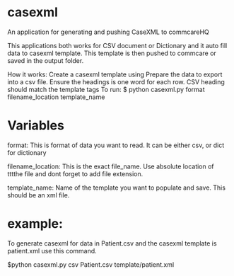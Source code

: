 casexml
=======
An application for generating and pushing CaseXML to commcareHQ

This applications both works for CSV document or Dictionary and it auto fill data to casexml template.
This template is then pushed to commcare or saved in the output folder.

How it works:
    Create a casexml template using
    Prepare the data to export into a csv file. Ensure the headings is one word for each row.
    CSV heading should match the template tags
    To run: $ python casexml.py format filename_location template_name

Variables
==========
format:             This is  format of data you want to read. It can be either csv, or dict for dictionary 

filename_location:  This is the exact file_name. Use absolute location of tttthe file and dont forget to add file extension.

template_name:      Name of the template you want to populate and save. This should be an xml file.

example:
========
To generate casexml for data in Patient.csv and the casexml template is patient.xml use this command.

$python casexml.py csv Patient.csv template/patient.xml

